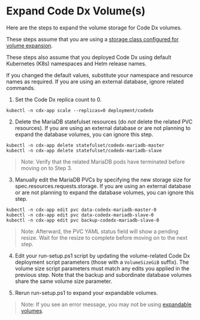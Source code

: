 # Expand Code Dx Volume(s)

Here are the steps to expand the volume storage for Code Dx volumes. 

These steps assume that you are using a [storage class configured for volume expansion](https://kubernetes.io/docs/concepts/storage/storage-classes/#allow-volume-expansion).

These steps also assume that you deployed Code Dx using default Kubernetes (K8s) namespaces and Helm release names. 

If you changed the default values, substitute your namespace and resource names as required. If you are using an external database, ignore related commands.

1) Set the Code Dx replica count to 0.

```
kubectl -n cdx-app scale --replicas=0 deployment/codedx
```

2) Delete the MariaDB statefulset resources (do *not* delete the related PVC resources). If you are using an external database or are not planning to expand the database volumes, you can ignore this step.

```
kubectl -n cdx-app delete statefulset/codedx-mariadb-master
kubectl -n cdx-app delete statefulset/codedx-mariadb-slave
```

>Note: Verify that the related MariaDB pods have terminated before moving on to Step 3.

3) Manually edit the MariaDB PVCs by specifying the new storage size for spec.resources.requests.storage. If you are using an external database or are not planning to expand the database volumes, you can ignore this step.

```
kubectl -n cdx-app edit pvc data-codedx-mariadb-master-0
kubectl -n cdx-app edit pvc data-codedx-mariadb-slave-0
kubectl -n cdx-app edit pvc backup-codedx-mariadb-slave-0
```

>Note: Afterward, the PVC YAML status field will show a pending resize. Wait for the resize to complete before moving on to the next step.

4) Edit your run-setup.ps1 script by updating the volume-related Code Dx deployment script parameters (those with a `VolumeSizeGiB` suffix). The volume size script parameters must match any edits you applied in the previous step. Note that the backup and subordinate database volumes share the same volume size parameter.

5) Rerun run-setup.ps1 to expand your expandable volumes.

>Note: If you see an error message, you may not be using [expandable volumes](https://kubernetes.io/docs/concepts/storage/storage-classes/#allow-volume-expansion).
